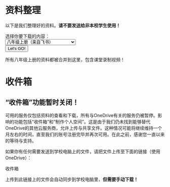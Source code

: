 # 资料整理

以下是我们整理好的资料。**请不要发送给非本校学生使用！**

<form id="form1" class="row">
    <label for="sel1" class="form-label">选择你要下载的内容：</label>
    <div class="col">
      <select onchange="showDescription()" id="sel1" class="form-select" name="sellist1">
        <option>八年级上册（来自飞书）</option>
        <option>八年级上册政治笔记整理（本站）</option>
        <option>八年级下册（来自飞书）</option>
        <option>App安装包（来自飞书）</option>
      </select>
    </div>
    <button  onclick="letsgo()" type="submit" class="btn btn-primary col">Let's GO!</button>
</form>

<p class="mt-3" id="demo">所有八年级上册的资料都被合并到这里，包含课堂录制视频！</p>

<script>
var form = document.getElementById("form1");
function showDescription() {
  var description = {
    "八年级上册（来自飞书）":"所有八年级上册的资料都被合并到这里，包含课堂录制视频！",
    "八年级上册政治笔记整理（本站）":"八年级上册的重要政治笔记，都在这里了！",
    "八年级下册（来自飞书）":"八年级下册的语文课件和综合性学习活动成品；八年级下册的数学课件和《全品作业本》配套PPT及答案；八年级下册的英语课件和报纸听力；八年级下册的政治课件；八年级下册的历史课件和复习资料；八年级下册的地理课件和中招复习资料；八年级下册的生物课件和中招复习资料；八年级下册的物理课件和复习资料等等。",
    "App安装包（来自飞书）":"班级电脑上安装了许多App。这些App有可以根据时间切换背景的“WinDynamicDesktop”，切换主题的“AutoDarkMode”，不用电脑时的翻页时钟屏保的“FliqloScr”等等。这些App的安装包都汇总在这里，你可以直接下载安装。如果有能力的话，记得复制文件名去官网下载，支持它们的作者喔！"
  };
  document.getElementById("demo").innerHTML = description[form.elements[0].value];
}
function letsgo() {
  // var sel = document.getElementById("sel1");
  // var list = [];
  // var i;
  // for (i = 0; i < sel.length; i++) {
  //   list[list.length] = sel.options[i].text;
  // }
  var url = {
    "八年级上册（来自飞书）":"https://obqsvdaa0p.feishu.cn/drive/folder/BvVwfDSztlmfNXd2RHmcIlCUnKd",
    "八年级上册政治笔记整理（本站）":"https://xiaocaozz.top/八年级/上册/政治学习资料整理",
    "八年级下册（来自飞书）":"https://obqsvdaa0p.feishu.cn/drive/folder/NzzefaabClIIEAdwv0Ucj9Zen9g",
    "App安装包（来自飞书）":"https://obqsvdaa0p.feishu.cn/drive/folder/LFNrf4MUnlShwGdGbxpcHJy0nof"
  }
  window.open(url[form.elements[0].value]);
}
</script>

# 收件箱

<div class="alert alert-danger">
    <div>
        <h2 class="mb-3">“收件箱”功能暂时关闭！</h2>
        <p>可用的服务仅包括资料的查看和下载，所有与OneDrive有关的服务仍被暂停。影响的功能包括“收件箱”和“制作个人空间”。这是由于我们仍未找到能够替代OneDrive的其他云服务商，允许上传与共享文件。这种情况可能将继续维持一个月左右的时间，直至我们的账号注册完毕并再次可用。在此之前，感谢您一直以来的等待与支持。</p>
    </div>
</div>

如果你有任何需要发送到学校电脑上的文件，请把文件上传至下面的链接（使用OneDrive）：

<div class="d-grid mt-3">
    <a class="btn btn-primary disabled">收件箱</a>
</div>

上传到此链接上的文件会自动同步到学校电脑里，**但需要手动下载！**
